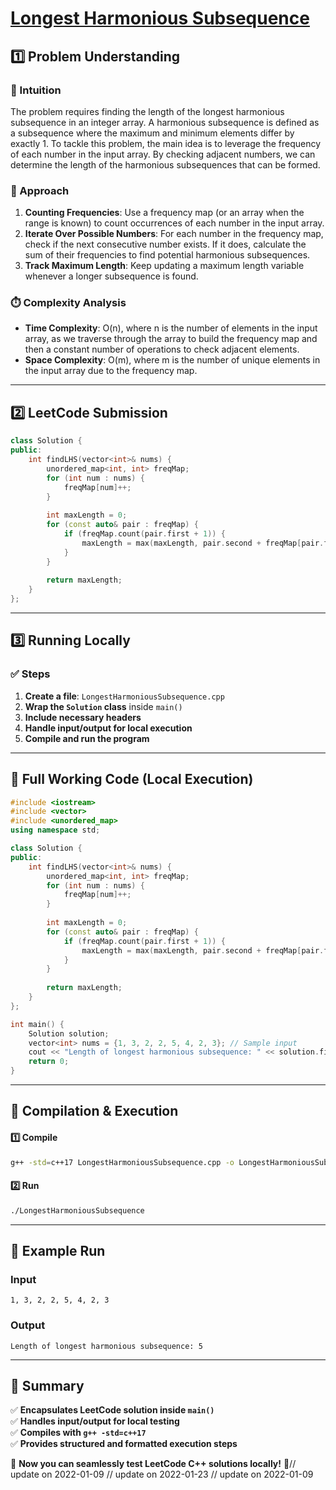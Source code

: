 # **[Longest Harmonious Subsequence](https://leetcode.com/problems/longest-harmonious-subsequence/description/)**  

## **1️⃣ Problem Understanding**  
### **📌 Intuition**  
The problem requires finding the length of the longest harmonious subsequence in an integer array. A harmonious subsequence is defined as a subsequence where the maximum and minimum elements differ by exactly 1. To tackle this problem, the main idea is to leverage the frequency of each number in the input array. By checking adjacent numbers, we can determine the length of the harmonious subsequences that can be formed.

### **🚀 Approach**  
1. **Counting Frequencies**: Use a frequency map (or an array when the range is known) to count occurrences of each number in the input array.
2. **Iterate Over Possible Numbers**: For each number in the frequency map, check if the next consecutive number exists. If it does, calculate the sum of their frequencies to find potential harmonious subsequences.
3. **Track Maximum Length**: Keep updating a maximum length variable whenever a longer subsequence is found.

### **⏱️ Complexity Analysis**  
- **Time Complexity**: O(n), where n is the number of elements in the input array, as we traverse through the array to build the frequency map and then a constant number of operations to check adjacent elements.
- **Space Complexity**: O(m), where m is the number of unique elements in the input array due to the frequency map.

---

## **2️⃣ LeetCode Submission**  
```cpp
class Solution {
public:
    int findLHS(vector<int>& nums) {
        unordered_map<int, int> freqMap;
        for (int num : nums) {
            freqMap[num]++;
        }
        
        int maxLength = 0;
        for (const auto& pair : freqMap) {
            if (freqMap.count(pair.first + 1)) {
                maxLength = max(maxLength, pair.second + freqMap[pair.first + 1]);
            }
        }
        
        return maxLength;
    }
};  
```  

---

## **3️⃣ Running Locally**  
### **✅ Steps**  
1. **Create a file**: `LongestHarmoniousSubsequence.cpp`  
2. **Wrap the `Solution` class** inside `main()`  
3. **Include necessary headers**  
4. **Handle input/output for local execution**  
5. **Compile and run the program**  

---  

## **📝 Full Working Code (Local Execution)**  
```cpp
#include <iostream>
#include <vector>
#include <unordered_map>
using namespace std;

class Solution {
public:
    int findLHS(vector<int>& nums) {
        unordered_map<int, int> freqMap;
        for (int num : nums) {
            freqMap[num]++;
        }
        
        int maxLength = 0;
        for (const auto& pair : freqMap) {
            if (freqMap.count(pair.first + 1)) {
                maxLength = max(maxLength, pair.second + freqMap[pair.first + 1]);
            }
        }
        
        return maxLength;
    }
};

int main() {
    Solution solution;
    vector<int> nums = {1, 3, 2, 2, 5, 4, 2, 3}; // Sample input
    cout << "Length of longest harmonious subsequence: " << solution.findLHS(nums) << endl; // Expected output: 5
    return 0;
}
```  

---  

## **🔧 Compilation & Execution**  
#### **1️⃣ Compile**  
```bash
g++ -std=c++17 LongestHarmoniousSubsequence.cpp -o LongestHarmoniousSubsequence
```  

#### **2️⃣ Run**  
```bash
./LongestHarmoniousSubsequence
```  

---  

## **🎯 Example Run**  
### **Input**  
```
1, 3, 2, 2, 5, 4, 2, 3
```  
### **Output**  
```
Length of longest harmonious subsequence: 5
```  

---  

## **📌 Summary**  
✅ **Encapsulates LeetCode solution inside `main()`**  
✅ **Handles input/output for local testing**  
✅ **Compiles with `g++ -std=c++17`**  
✅ **Provides structured and formatted execution steps**  

🚀 **Now you can seamlessly test LeetCode C++ solutions locally!** 🚀// update on 2022-01-09
// update on 2022-01-23
// update on 2022-01-09
